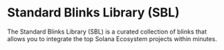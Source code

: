 <!-- 
    remember to add 
    sbl to landing page and 
    integration 
-->

# Standard Blinks Library (SBL)

The Standard Blinks Library (SBL) is a curated collection of blinks that allows you to integrate the top Solana Ecosystem projects within minutes.